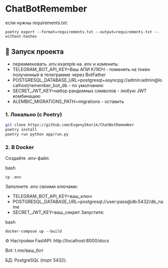 # ChatBotRemember
если нужны requirements.txt: 
```
poetry export --format=requirements.txt --output=requirements.txt --without-hashes
```


## 🚀 Запуск проекта

- переименовать .env.example на .env и изменить:
- TELEGRAM_BOT_API_KEY=Ваш АПИ КЛЮЧ - поменять на токен полученный в телеграмме через BotFather
- POSTGRESQL_DATABASE_URL=postgresql+asyncpg://admin:admin@localhost/remember_bot_db - по умолчанию
- SECRET_JWT_KEY=набор рандомных символов - любую JWT комбинацию
- ALEMBIC_MIGRATIONS_PATH=migrations - оставить

### 1. Локально (с Poetry)  
```bash
git clone https://github.com/EvgenySkorik/ChatBotRemember
poetry install
poetry run python app/run.py
```
### 2. В Docker
Создайте .env-файл:

bash
```
cp .env
```
Заполните .env своими ключами:

- TELEGRAM_BOT_API_KEY=ваш_ключ
- POSTGRESQL_DATABASE_URL=postgresql://user:pass@db:5432/db_name
- SECRET_JWT_KEY=ваш_секрет
Запустите:

bash
```
docker-compose up --build
```

⚙️ Настройки
FastAPI: http://localhost:8000/docs

Bot: t.me/ваш_бот

БД: PostgreSQL (порт 5432).